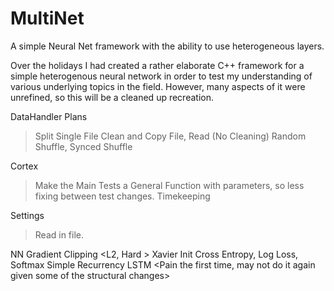 # MultiNet
A simple Neural Net framework with the ability to use heterogeneous layers. 

Over the holidays I had created a rather elaborate C++ framework for a simple 
heterogenous neural network in order to test my understanding of various underlying topics
in the field. However, many aspects of it were unrefined, so this will be a cleaned up recreation.  

DataHandler Plans
>Split Single File
>Clean and Copy File, Read (No Cleaning)
>Random Shuffle, Synced Shuffle

Cortex
>Make the Main Tests a General Function with parameters, so less fixing between test changes.
>Timekeeping

Settings 
>Read in file. 

NN
Gradient Clipping <L2, Hard > 
Xavier Init
Cross Entropy, Log Loss, Softmax
Simple Recurrency
LSTM <Pain the first time, may not do it again given some of the structural changes>